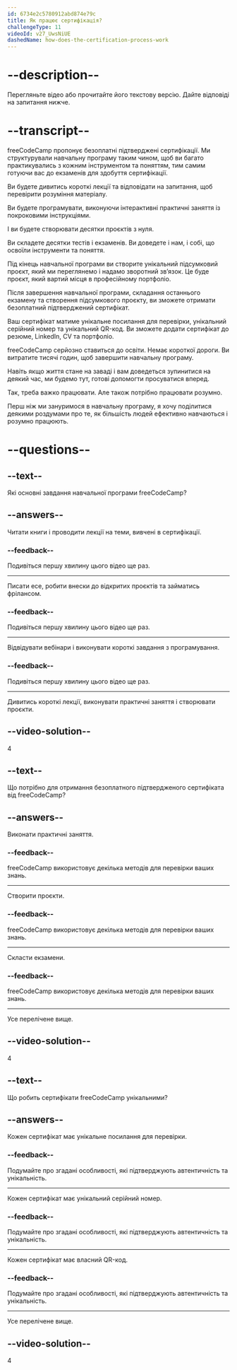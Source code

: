 ```yaml
---
id: 6734e2c5780912abd874e79c
title: Як працює сертифікація?
challengeType: 11
videoId: v27_UwsNiUE
dashedName: how-does-the-certification-process-work
---
```


# --description--

Перегляньте відео або прочитайте його текстову версію. Дайте відповіді на запитання нижче.

# --transcript--

freeCodeCamp пропонує безоплатні підтверджені сертифікації. Ми структурували навчальну програму таким чином, щоб ви багато практикувались з кожним інструментом та поняттям, тим самим готуючи вас до екзаменів для здобуття сертифікації.

Ви будете дивитись короткі лекції та відповідати на запитання, щоб перевірити розуміння матеріалу.

Ви будете програмувати, виконуючи інтерактивні практичні заняття із покроковими інструкціями.

І ви будете створювати десятки проєктів з нуля.

Ви складете десятки тестів і екзаменів. Ви доведете і нам, і собі, що освоїли інструменти та поняття.

Під кінець навчальної програми ви створите унікальний підсумковий проєкт, який ми переглянемо і надамо зворотний зв’язок. Це буде проєкт, який вартий місця в професійному портфоліо.

Після завершення навчальної програми, складання останнього екзамену та створення підсумкового проєкту, ви зможете отримати безоплатний підтверджений сертифікат.

Ваш сертифікат матиме унікальне посилання для перевірки, унікальний серійний номер та унікальний QR-код. Ви зможете додати сертифікат до резюме, LinkedIn, CV та портфоліо.

freeCodeCamp серйозно ставиться до освіти. Немає короткої дороги. Ви витратите тисячі годин, щоб завершити навчальну програму.

Навіть якщо життя стане на заваді і вам доведеться зупинитися на деякий час, ми будемо тут, готові допомогти просуватися вперед.

Так, треба важко працювати. Але також потрібно працювати розумно.

Перш ніж ми зануримося в навчальну програму, я хочу поділитися деякими роздумами про те, як більшість людей ефективно навчаються і розумно працюють.

# --questions--

## --text--

Які основні завдання навчальної програми freeCodeCamp?

## --answers--

Читати книги і проводити лекції на теми, вивчені в сертифікації.

### --feedback--

Подивіться першу хвилину цього відео ще раз.

---

Писати есе, робити внески до відкритих проєктів та займатись фрілансом.

### --feedback--

Подивіться першу хвилину цього відео ще раз.

---

Відвідувати вебінари і виконувати короткі завдання з програмування.

### --feedback--

Подивіться першу хвилину цього відео ще раз.

---

Дивитись короткі лекції, виконувати практичні заняття і створювати проєкти.

## --video-solution--

4

## --text--

Що потрібно для отримання безоплатного підтвердженого сертифіката від freeCodeCamp?

## --answers--

Виконати практичні заняття.

### --feedback--

freeCodeCamp використовує декілька методів для перевірки ваших знань.

---

Створити проєкти.

### --feedback--

freeCodeCamp використовує декілька методів для перевірки ваших знань.

---

Скласти екзамени.

### --feedback--

freeCodeCamp використовує декілька методів для перевірки ваших знань.

---

Усе перелічене вище.

## --video-solution--

4

## --text--

Що робить сертифікати freeCodeCamp унікальними?

## --answers--

Кожен сертифікат має унікальне посилання для перевірки.

### --feedback--

Подумайте про згадані особливості, які підтверджують автентичність та унікальність.

---

Кожен сертифікат має унікальний серійний номер.

### --feedback--

Подумайте про згадані особливості, які підтверджують автентичність та унікальність.

---

Кожен сертифікат має власний QR-код.

### --feedback--

Подумайте про згадані особливості, які підтверджують автентичність та унікальність.

---

Усе перелічене вище.

## --video-solution--

4
